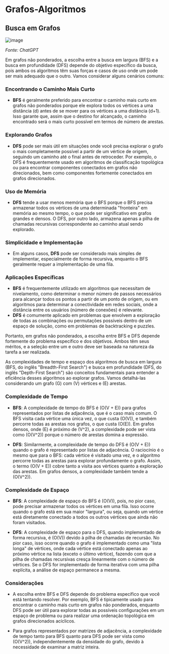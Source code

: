 # Grafos-Algoritmos

## Busca em Grafos
![image](https://github.com/EduardaTuboy/Grafos-Algoritmos/assets/128496419/22d571ba-3d42-435f-8abd-affd3b70df48)

*Fonte: ChatGPT*

Em grafos não ponderados, a escolha entre a busca em largura (BFS) e a busca em profundidade (DFS) depende do objetivo específico da busca, pois ambos os algoritmos têm suas forças e casos de uso onde um pode ser mais adequado que o outro. Vamos considerar alguns cenários comuns:

### Encontrando o Caminho Mais Curto

- **BFS** é geralmente preferido para encontrar o caminho mais curto em grafos não ponderados porque ele explora todos os vértices a uma distância \(d\) antes de se mover para os vértices a uma distância \(d+1\). Isso garante que, assim que o destino for alcançado, o caminho encontrado será o mais curto possível em termos de número de arestas.

### Explorando Grafos

- **DFS** pode ser mais útil em situações onde você precisa explorar o grafo o mais completamente possível a partir de um vértice de origem, seguindo um caminho até o final antes de retroceder. Por exemplo, o DFS é frequentemente usado em algoritmos de classificação topológica ou para encontrar componentes conectados em grafos não direcionados, bem como componentes fortemente conectados em grafos direcionados.

### Uso de Memória

- **DFS** tende a usar menos memória que o BFS porque o BFS precisa armazenar todos os vértices de uma determinada "fronteira" em memória ao mesmo tempo, o que pode ser significativo em grafos grandes e densos. O DFS, por outro lado, armazena apenas a pilha de chamadas recursivas correspondente ao caminho atual sendo explorado.

### Simplicidade e Implementação

- Em alguns casos, **DFS** pode ser considerado mais simples de implementar, especialmente de forma recursiva, enquanto o BFS geralmente requer a implementação de uma fila.

### Aplicações Específicas

- **BFS** é frequentemente utilizado em algoritmos que necessitam de nivelamento, como determinar o menor número de passos necessários para alcançar todos os pontos a partir de um ponto de origem, ou em algoritmos para determinar a conectividade em redes sociais, onde a distância entre os usuários (número de conexões) é relevante.
- **DFS** é comumente aplicado em problemas que envolvem a exploração de todas as combinações ou permutações possíveis dentro de um espaço de solução, como em problemas de backtracking e puzzles.

Portanto, em grafos não ponderados, a escolha entre BFS e DFS depende fortemente do problema específico e dos objetivos. Ambos têm seus méritos, e a seleção entre um e outro deve ser baseada na natureza da tarefa a ser realizada.

As complexidades de tempo e espaço dos algoritmos de busca em largura (BFS, do inglês "Breadth-First Search") e busca em profundidade (DFS, do inglês "Depth-First Search") são conceitos fundamentais para entender a eficiência desses algoritmos ao explorar grafos. Vamos detalhá-las considerando um grafo \(G\) com \(V\) vértices e \(E\) arestas.

### Complexidade de Tempo

- **BFS**: A complexidade de tempo do BFS é \(O(V + E)\) para grafos representados por listas de adjacência, que é o caso mais comum. O BFS visita cada vértice uma única vez, o que custa \(O(V)\), e também percorre todas as arestas nos grafos, o que custa \(O(E)\). Em grafos densos, onde \(E\) é próximo de \(V^2\), a complexidade pode ser vista como \(O(V^2)\) porque o número de arestas domina a expressão.

- **DFS**: Similarmente, a complexidade de tempo do DFS é \(O(V + E)\) quando o grafo é representado por listas de adjacência. O raciocínio é o mesmo que para o BFS: cada vértice é visitado uma vez, e o algoritmo percorre todas as arestas para explorar profundamente o grafo. Assim, o termo \(O(V + E)\) cobre tanto a visita aos vértices quanto a exploração das arestas. Em grafos densos, a complexidade também tende a \(O(V^2)\).

### Complexidade de Espaço

- **BFS**: A complexidade de espaço do BFS é \(O(V)\), pois, no pior caso, pode precisar armazenar todos os vértices em uma fila. Isso ocorre quando o grafo está em sua maior "largura", ou seja, quando um vértice está diretamente conectado a todos os outros vértices que ainda não foram visitados.

- **DFS**: A complexidade de espaço para o DFS, quando implementado de forma recursiva, é \(O(V)\) devido à pilha de chamadas de recursão. No pior caso, isso ocorre quando o grafo é implementado como uma "lista longa" de vértices, onde cada vértice está conectado apenas ao próximo vértice na lista (exceto o último vértice), fazendo com que a pilha de chamadas recursivas cresça linearmente com o número de vértices. Se o DFS for implementado de forma iterativa com uma pilha explícita, a análise de espaço permanece a mesma.

### Considerações

- A escolha entre BFS e DFS depende do problema específico que você está tentando resolver. Por exemplo, BFS é tipicamente usado para encontrar o caminho mais curto em grafos não ponderados, enquanto DFS pode ser útil para explorar todas as possíveis configurações em um espaço de problema ou para realizar uma ordenação topológica em grafos direcionados acíclicos.

- Para grafos representados por matrizes de adjacência, a complexidade de tempo tanto para BFS quanto para DFS pode ser vista como \(O(V^2)\), independentemente da densidade do grafo, devido à necessidade de examinar a matriz inteira.


